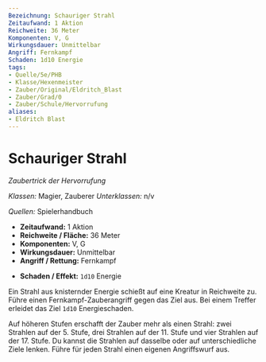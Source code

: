```yaml
---
Bezeichnung: Schauriger Strahl
Zeitaufwand: 1 Aktion
Reichweite: 36 Meter
Komponenten: V, G
Wirkungsdauer: Unmittelbar
Angriff: Fernkampf
Schaden: 1d10 Energie
tags:
- Quelle/5e/PHB
- Klasse/Hexenmeister
- Zauber/Original/Eldritch_Blast
- Zauber/Grad/0
- Zauber/Schule/Hervorrufung
aliases:
- Eldritch Blast
---
```

# Schauriger Strahl
_Zaubertrick der Hervorrufung_

_Klassen:_ Magier, Zauberer
_Unterklassen:_ n/v

_Quellen:_ Spielerhandbuch

- **Zeitaufwand:** 1 Aktion
- **Reichweite / Fläche:** 36 Meter
- **Komponenten:** V, G
- **Wirkungsdauer:** Unmittelbar
- **Angriff / Rettung:** Fernkampf
*  **Schaden / Effekt:** `1d10` Energie

Ein Strahl aus knisternder Energie schießt auf eine Kreatur in Reichweite zu. Führe einen Fernkampf-Zauberangriff gegen das Ziel aus. Bei einem Treffer erleidet das Ziel `1d10` Energieschaden.

Auf höheren Stufen erschafft der Zauber mehr als einen Strahl: zwei Strahlen auf der 5. Stufe, drei Strahlen auf der 11. Stufe und vier Strahlen auf der 17. Stufe. Du kannst die Strahlen auf dasselbe oder auf unterschiedliche Ziele lenken. Führe für jeden Strahl einen eigenen Angriffswurf aus.
